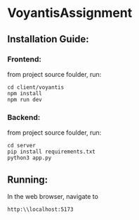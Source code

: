 # VoyantisAssignment

## Installation Guide:

### Frontend:

from project source foulder, run:

```
cd client/voyantis
npm install
npm run dev
```

### Backend:

from project source foulder, run:

```
cd server
pip install requirements.txt
python3 app.py
```

## Running:

In the web browser, navigate to 
```
http:\\localhost:5173
```

